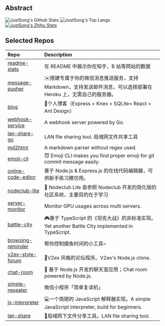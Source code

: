 ## Abstract
![JustSong's Github Stats](https://github-readme-stats.vercel.app/api?username=songquanpeng&show_icons=true&hide_border=true)
![JustSong's Top Langs](https://github-readme-stats.vercel.app/api/top-langs/?username=songquanpeng&layout=compact)
[![JustSong's Zhihu Stats](https://stats.justsong.cn/api/zhihu?username=songwonderful)](https://github.com/songquanpeng/readme-stats)

## Selected Repos
|Repo|Description|
|:--|:--|
|[readme-stats](https://github.com/songquanpeng/readme-stats)|在 README 中展示你在知乎，B 站等网站的数据|
|[message-pusher](https://github.com/songquanpeng/message-pusher)|✉️搭建专属于你的微信消息推送服务，支持 Markdown，支持发送邮件消息，可以选择部署在 Heroku 上，无需自己的服务器。|
|[blog](https://github.com/songquanpeng/blog)|📝个人博客（Express + Knex + SQLite+ React + Ant Design）|
|[webhook-service](https://github.com/songquanpeng/webhook-service)|A webhook server powered by Go.|
|[lan-share-go](https://github.com/songquanpeng/lan-share-go)|LAN file sharing tool. 局域网文件共享工具|
|[md2html](https://github.com/songquanpeng/md2html)|A markdown parser without regex used.|
|[emoji-cli](https://github.com/songquanpeng/emoji-cli)|😈 Emoji CLI makes you find proper emoji for git commit message easily.|
|[online-code-editor](https://github.com/songquanpeng/online-code-editor)|基于 Node.js & Express.js 的在线代码编辑器，可供新手练习模仿用。|
|[nodeclub-lite](https://github.com/songquanpeng/nodeclub-lite)|🐤 Nodeclub Lite 是参照 Nodeclub 开发的简化版的社区系统，主要目的在于学习|
|[server-monitor](https://github.com/songquanpeng/server-monitor)|Monitor GPU usages across multi servers.|
|[battle-city](https://github.com/songquanpeng/battle-city)|🎮基于 TypeScript 的《坦克大战》的非标准实现。Yet another Battle City implemented in TypeScript.|
|[browsing-reminder](https://github.com/songquanpeng/browsing-reminder)|帮你控制摸鱼时间的小工具~|
|[v2ex-style-forum](https://github.com/songquanpeng/v2ex-style-forum)|💬V2ex 风格的论坛程序。V2ex's Node.js clone.|
|[chat-room](https://github.com/songquanpeng/chat-room)|💬 基于 Node.js 开发的聊天室应用；Chat room powered by Node.js.|
|[simple-repeater](https://github.com/songquanpeng/simple-repeater)|微信小程序「简单复读机」|
|[js-interpreter](https://github.com/songquanpeng/js-interpreter)|💻一个简陋的 JavaScript 解释器实现。A simple JavaScript interpreter, build for beginners.|
|[lan-share](https://github.com/songquanpeng/lan-share)|📁局域网下文件分享工具。LAN file sharing tool.|
